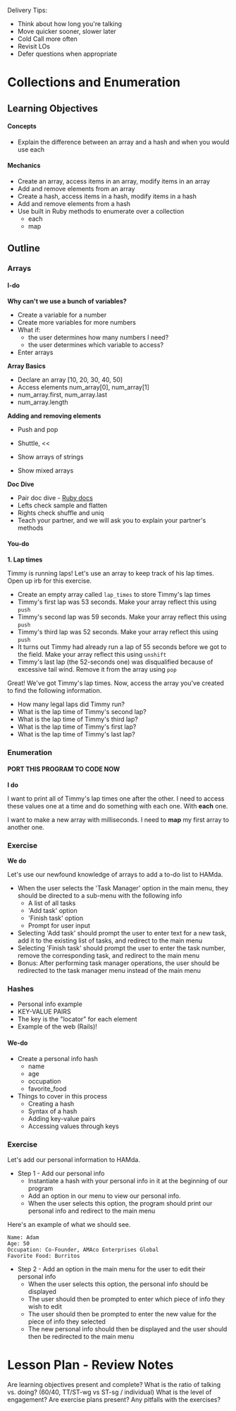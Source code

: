 Delivery Tips:

* Think about how long you're talking
* Move quicker sooner, slower later
* Cold Call more often
* Revisit LOs
* Defer questions when appropriate

# Collections and Enumeration

## Learning Objectives

#### Concepts

* Explain the difference between an array and a hash and when you would use each

#### Mechanics

* Create an array, access items in an array, modify items in an array
* Add and remove elements from an array
* Create a hash, access items in a hash, modify items in a hash
* Add and remove elements from a hash
* Use built in Ruby methods to enumerate over a collection
	* each
	* map

## Outline

### Arrays

#### I-do

**Why can't we use a bunch of variables?**

* Create a variable for a number
* Create more variables for more numbers
* What if:
  * the user determines how many numbers I need?
  * the user determines which variable to access?
* Enter arrays

**Array Basics**

* Declare an array [10, 20, 30, 40, 50]
* Access elements num_array[0], num_array[1]
* num_array.first, num_array.last
* num_array.length

**Adding and removing elements**

* Push and pop
* Shuttle, <<

* Show arrays of strings
* Show mixed arrays

**Doc Dive**

* Pair doc dive - [Ruby docs](ruby-doc.org/core-2.1.0/Array.html)
* Lefts check sample and flatten
* Rights check shuffle and uniq
* Teach your partner, and we will ask you to explain your partner's methods

#### You-do

**1. Lap times**

Timmy is running laps! Let's use an array to keep track of his lap times. Open up irb for this exercise.

* Create an empty array called `lap_times` to store Timmy's lap times
* Timmy's first lap was 53 seconds. Make your array reflect this using `push`
* Timmy's second lap was 59 seconds. Make your array reflect this using `push`
* Timmy's third lap was 52 seconds. Make your array reflect this using `push`
* It turns out Timmy had already run a lap of 55 seconds before we got to the field. Make your array reflect this using `unshift`
* Timmy's last lap (the 52-seconds one) was disqualified because of excessive tail wind. Remove it from the array using `pop`

Great! We've got Timmy's lap times. Now, access the array you've created to find the following information.

* How many legal laps did Timmy run?
* What is the lap time of Timmy's second lap?
* What is the lap time of Timmy's third lap?
* What is the lap time of Timmy's first lap?
* What is the lap time of Timmy's last lap?

### Enumeration

#### PORT THIS PROGRAM TO CODE NOW

**I do**

I want to print all of Timmy's lap times one after the other. I need to access these values one at a time and do something with each one. With **each** one.

I want to make a new array with milliseconds. I need to **map** my first array to another one.

### Exercise

**We do**

Let's use our newfound knowledge of arrays to add a to-do list to HAMda.

* When the user selects the 'Task Manager' option in the main menu, they should be directed to a sub-menu with the following info
  * A list of all tasks
  * 'Add task' option
  * 'Finish task' option
  * Prompt for user input
* Selecting 'Add task' should prompt the user to enter text for a new task, add it to the existing list of tasks, and redirect to the main menu
* Selecting 'Finish task' should prompt the user to enter the task number, remove the corresponding task, and redirect to the main menu
* Bonus: After performing task manager operations, the user should be redirected to the task manager menu instead of the main menu

### Hashes

* Personal info example
* KEY-VALUE PAIRS
* The key is the "locator" for each element
* Example of the web (Rails)!

#### We-do

* Create a personal info hash
  * name
  * age
  * occupation
  * favorite_food
* Things to cover in this process
  * Creating a hash
  * Syntax of a hash
  * Adding key-value pairs
  * Accessing values through keys

### Exercise

Let's add our personal information to HAMda.

* Step 1 - Add our personal info
  * Instantiate a hash with your personal info in it at the beginning of our program
  * Add an option in our menu to view our personal info.
  * When the user selects this option, the program should print our personal info and redirect to the main menu

Here's an example of what we should see.

```
Name: Adam
Age: 50
Occupation: Co-Founder, AMAco Enterprises Global
Favorite Food: Burritos
```

* Step 2 - Add an option in the main menu for the user to edit their personal info
  * When the user selects this option, the personal info should be displayed
  * The user should then be prompted to enter which piece of info they wish to edit
  * The user should then be prompted to enter the new value for the piece of info they selected
  * The new personal info should then be displayed and the user should then be redirected to the main menu

# Lesson Plan - Review Notes

Are learning objectives present and complete?
What is the ratio of talking vs. doing? (60/40, TT/ST-wg vs ST-sg / individual)
What is the level of engagement?
Are exercise plans present?
Any pitfalls with the exercises?
